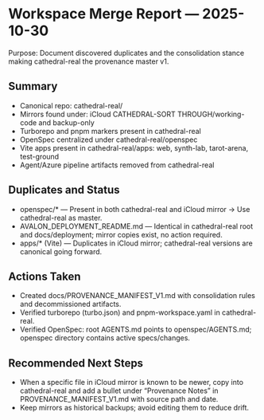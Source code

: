 # Workspace Merge Report — 2025-10-30

Purpose: Document discovered duplicates and the consolidation stance making cathedral-real the provenance master v1.

## Summary

- Canonical repo: cathedral-real/
- Mirrors found under: iCloud CATHEDRAL-SORT THROUGH/working-code and backup-only
- Turborepo and pnpm markers present in cathedral-real
- OpenSpec centralized under cathedral-real/openspec
- Vite apps present in cathedral-real/apps: web, synth-lab, tarot-arena, test-ground
- Agent/Azure pipeline artifacts removed from cathedral-real

## Duplicates and Status

- openspec/\* — Present in both cathedral-real and iCloud mirror → Use cathedral-real as master.
- AVALON_DEPLOYMENT_README.md — Identical in cathedral-real root and docs/deployment; mirror copies exist, no action required.
- apps/\* (Vite) — Duplicates in iCloud mirror; cathedral-real versions are canonical going forward.

## Actions Taken

- Created docs/PROVENANCE_MANIFEST_V1.md with consolidation rules and decommissioned artifacts.
- Verified turborepo (turbo.json) and pnpm-workspace.yaml in cathedral-real.
- Verified OpenSpec: root AGENTS.md points to openspec/AGENTS.md; openspec directory contains active specs/changes.

## Recommended Next Steps

- When a specific file in iCloud mirror is known to be newer, copy into cathedral-real and add a bullet under “Provenance Notes” in PROVENANCE_MANIFEST_V1.md with source path and date.
- Keep mirrors as historical backups; avoid editing them to reduce drift.
